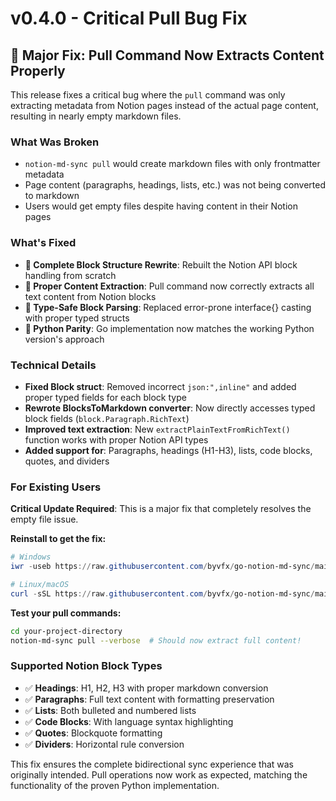 # v0.4.0 - Critical Pull Bug Fix

## 🐛 Major Fix: Pull Command Now Extracts Content Properly

This release fixes a critical bug where the `pull` command was only extracting metadata from Notion pages instead of the actual page content, resulting in nearly empty markdown files.

### What Was Broken
- `notion-md-sync pull` would create markdown files with only frontmatter metadata
- Page content (paragraphs, headings, lists, etc.) was not being converted to markdown
- Users would get empty files despite having content in their Notion pages

### What's Fixed
- **🔧 Complete Block Structure Rewrite**: Rebuilt the Notion API block handling from scratch
- **📄 Proper Content Extraction**: Pull command now correctly extracts all text content from Notion blocks
- **🎯 Type-Safe Block Parsing**: Replaced error-prone interface{} casting with proper typed structs
- **🔄 Python Parity**: Go implementation now matches the working Python version's approach

### Technical Details
- **Fixed Block struct**: Removed incorrect `json:",inline"` and added proper typed fields for each block type
- **Rewrote BlocksToMarkdown converter**: Now directly accesses typed block fields (`block.Paragraph.RichText`)
- **Improved text extraction**: New `extractPlainTextFromRichText()` function works with proper Notion API types
- **Added support for**: Paragraphs, headings (H1-H3), lists, code blocks, quotes, and dividers

### For Existing Users
**Critical Update Required**: This is a major fix that completely resolves the empty file issue.

**Reinstall to get the fix:**
```powershell
# Windows
iwr -useb https://raw.githubusercontent.com/byvfx/go-notion-md-sync/main/scripts/install-windows.ps1 | iex

# Linux/macOS  
curl -sSL https://raw.githubusercontent.com/byvfx/go-notion-md-sync/main/scripts/install-unix.sh | bash
```

**Test your pull commands:**
```bash
cd your-project-directory
notion-md-sync pull --verbose  # Should now extract full content!
```

### Supported Notion Block Types
- ✅ **Headings**: H1, H2, H3 with proper markdown conversion
- ✅ **Paragraphs**: Full text content with formatting preservation
- ✅ **Lists**: Both bulleted and numbered lists
- ✅ **Code Blocks**: With language syntax highlighting
- ✅ **Quotes**: Blockquote formatting
- ✅ **Dividers**: Horizontal rule conversion

This fix ensures the complete bidirectional sync experience that was originally intended. Pull operations now work as expected, matching the functionality of the proven Python implementation.